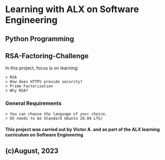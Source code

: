 # Learning with ALX on Software Engineering
## Python Programming
## RSA-Factoring-Challenge

In this project, focus is on learning:

	> RSA
	> How does HTTPS provide security?
	> Prime Factorization
	> Why RSA?

### General Requirements

	> You can choose the language of your choice.
	> OS needs to be Standard Ubuntu 20.04 LTS/

#### This project was carried out by Victor A. and as part of the ALX learning curriculum on Software Engineering

## (c)August, 2023
